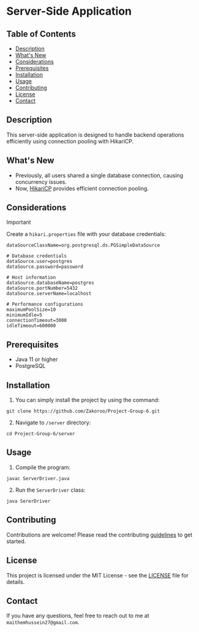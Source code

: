# Server-Side Application

## Table of Contents
- [Description](#description)
- [What's New](#whats-new)
- [Considerations](#considerations)
- [Prerequisites](#prerequisites)
- [Installation](#installation)
- [Usage](#usage)
- [Contributing](#contributing)
- [License](#license)
- [Contact](#contact)

## Description
This server-side application is designed to handle backend operations efficiently using connection pooling with HikariCP.

## What's New
- Previously, all users shared a single database connection, causing concurrency issues.
- Now, [HikariCP](https://github.com/brettwooldridge/HikariCP) provides efficient connection pooling.

## Considerations
> [!IMPORTANT]
> Create a `hikari.properties` file with your database credentials:

```shell
dataSourceClassName=org.postgresql.ds.PGSimpleDataSource

# Database credentials
dataSource.user=postgres
dataSource.password=password

# Host information
dataSource.databaseName=postgres
dataSource.portNumber=5432
dataSource.serverName=localhost

# Performance configurations
maximumPoolSize=10
minimumIdle=5
connectionTimeout=3000
idleTimeout=600000
```
## Prerequisites
* Java 11 or higher
* PostgreSQL

## Installation 
1. You can simply install the project by using the command:
```shell
git clone https://github.com/Zakoroo/Project-Group-6.git
```
2. Navigate to `/server` directory:
```shell
cd Project-Group-6/server
```
## Usage 
1. Compile the program:
```shell
javac ServerDriver.java
```

2. Run the `ServerDriver` class:
```shell
java SererDriver
```

## Contributing
Contributions are welcome! Please read the contributing 
[guidelines](../CONTRIBUTING.md) to get started.

## License
This project is licensed under the MIT License - see the [LICENSE](../LICENSE) file for details.

## Contact
If you have any questions, feel free to reach out to me at `maithemhussein27@gmail.com`.
